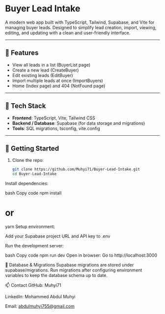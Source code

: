 # Buyer Lead Intake

A modern web app built with TypeScript, Tailwind, Supabase, and Vite for managing buyer leads. Designed to simplify lead creation, import, viewing, editing, and updating with a clean and user-friendly interface.

---

## 🧩 Features

- View all leads in a list (BuyerList page)  
- Create a new lead (CreateBuyer)  
- Edit existing leads (EditBuyer)  
- Import multiple leads at once (ImportBuyers)  
- Home (Index page) and 404 (NotFound page)  

---

## 📂 Tech Stack

- **Frontend**: TypeScript, Vite, Tailwind CSS  
- **Backend / Database**: Supabase (for data storage and migrations)  
- **Tools**: SQL migrations, tsconfig, vite.config  

---

## 🚀 Getting Started

1. Clone the repo:  
   ```bash
   git clone https://github.com/Muhyi71/Buyer-Lead-Intake.git
   cd Buyer-Lead-Intake
Install dependencies:

bash
Copy code
npm install
# or
yarn
Setup environment:

Add your Supabase project URL and API key to .env

Run the development server:

bash
Copy code
npm run dev
Open in browser:
Go to http://localhost:3000

🧮 Database & Migrations
Supabase migrations are stored under supabase/migrations. Run migrations after configuring environment variables to keep the database schema up to date.

📫 Contact
GitHub: Muhyi71

LinkedIn: Mohammed Abdul Muhyi

Email: abdulmuhyi755@gmail.com
